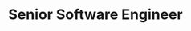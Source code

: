 ---
first: Shaun
last: Willis
title: Senior Software Engineer
testimonial: "Jon picked up seamlessly from where the previous contractor left off, ensuring the project remained on schedule. His technical expertise, ability to learn rapidly, and excellent communication skills were key in navigating this challenging transition."
---